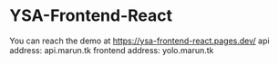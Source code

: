 # YSA-Frontend-React
You can reach the demo at https://ysa-frontend-react.pages.dev/
api address: api.marun.tk
frontend address: yolo.marun.tk

